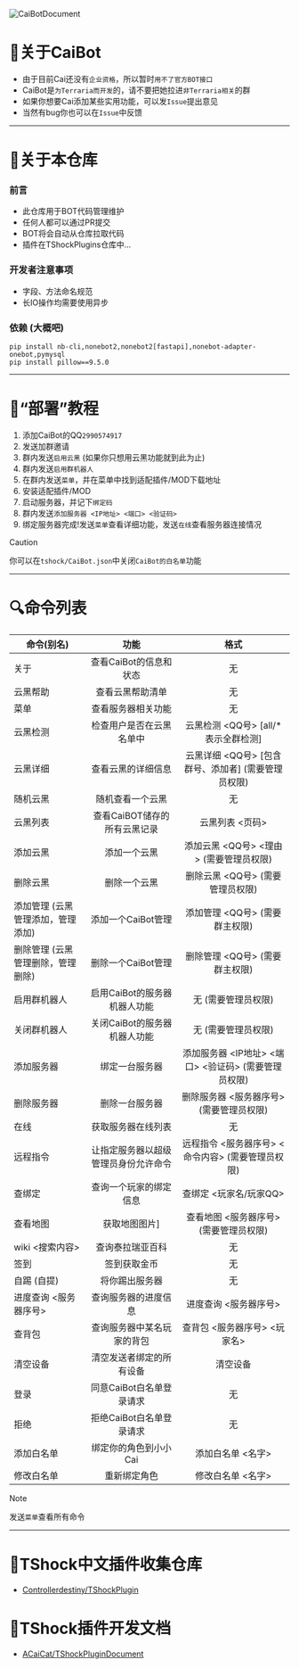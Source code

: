 ![CaiBotDocument](https://socialify.git.ci/UnrealMultiple/CaiBot/image?font=Inter&forks=1&issues=1&language=1&logo=https%3A%2F%2Fq.qlogo.cn%2Fheadimg_dl%3Fdst_uin%3D2990574917%26spec%3D640%26img_type%3Dpng&name=1&owner=1&pattern=Circuit%20Board&pulls=1&stargazers=1&theme=Auto)

# 📄关于CaiBot

- 由于目前Cai还没有`企业资格`，所以暂时`用不了官方BOT接口`
- CaiBot是`为Terraria而开发`的，请不要把她拉进`非Terraria相关`的群
- 如果你想要Cai添加某些实用功能，可以发`Issue`提出意见
- 当然有bug你也可以在`Issue`中反馈

---

# 💾关于本仓库

### 前言

- 此仓库用于BOT代码管理维护
- 任何人都可以通过PR提交
- BOT将会自动从仓库拉取代码
- 插件在TShockPlugins仓库中...

### 开发者注意事项

- 字段、方法命名规范
- 长IO操作均需要使用异步

### 依赖 (大概吧)

~~~
pip install nb-cli,nonebot2,nonebot2[fastapi],nonebot-adapter-onebot,pymysql
pip install pillow==9.5.0
~~~
---

# 📖“部署”教程

1. 添加CaiBot的QQ`2990574917`
2. 发送加群邀请  
3. 群内发送`启用云黑` (如果你只想用云黑功能就到此为止)  
4. 群内发送`启用群机器人`  
5. 在群内发送`菜单`，并在菜单中找到适配插件/MOD下载地址  
6. 安装适配插件/MOD
7. 启动服务器，并记下`绑定码`  
8. 群内发送`添加服务器 <IP地址> <端口> <验证码>`  
9. 绑定服务器完成!发送`菜单`查看详细功能，发送`在线`查看服务器连接情况  
> [!CAUTION]
> 你可以在`tshock/CaiBot.json`中关闭`CaiBot的白名单`功能

---

# 🔍命令列表

| 命令(别名)             |         功能         |                格式                 |
|--------------------|:------------------:|:---------------------------------:|
| 关于                 |   查看CaiBot的信息和状态   |                 无                 |
| 云黑帮助               |      查看云黑帮助清单      |                 无                 |
| 菜单                 |     查看服务器相关功能      |                 无                 |
| 云黑检测               |    检查用户是否在云黑名单中    |     云黑检测 <QQ号> [all/*表示全群检测]      |
| 云黑详细               |     查看云黑的详细信息      |  云黑详细 <QQ号> [包含群号、添加者] (需要管理员权限)  |
| 随机云黑               |      随机查看一个云黑      |                 无                 |
| 云黑列表               | 查看CaiBOT储存的所有云黑记录  |             云黑列表 <页码>             |
| 添加云黑               |       添加一个云黑       |     添加云黑 <QQ号> <理由> (需要管理员权限)     |
| 删除云黑               |       删除一个云黑       |       删除云黑 <QQ号> (需要管理员权限)        |
| 添加管理 (云黑管理添加，管理添加) |    添加一个CaiBot管理    |        添加管理 <QQ号> (需要群主权限)        |
| 删除管理 (云黑管理删除，管理删除) |    删除一个CaiBot管理    |        删除管理 <QQ号> (需要群主权限)        |
| 启用群机器人             | 启用CaiBot的服务器机器人功能  |            无 (需要管理员权限)            |
| 关闭群机器人             | 关闭CaiBot的服务器机器人功能  |            无 (需要管理员权限)            |
| 添加服务器              |      绑定一台服务器       | 添加服务器 <IP地址> <端口> <验证码> (需要管理员权限) |
| 删除服务器              |      删除一台服务器       |      删除服务器 <服务器序号> (需要管理员权限)      |
| 在线                 |     获取服务器在线列表      |                 无                 |
| 远程指令               | 让指定服务器以超级管理员身份允许命令 |   远程指令 <服务器序号> <命令内容> (需要管理员权限)   |
| 查绑定                |    查询一个玩家的绑定信息     |          查绑定 <玩家名/玩家QQ>           |
| 查看地图               |      获取地图图片]       |      查看地图 <服务器序号> (需要管理员权限)       |
| wiki <搜索内容>        |      查询泰拉瑞亚百科      |                 无                 |
| 签到                 |       签到获取金币       |                 无                 |
| 自踢 (自提)            |      将你踢出服务器       |                 无                 |
| 进度查询 <服务器序号>       |     查询服务器的进度信息     |           进度查询 <服务器序号>            |
| 查背包                |   查询服务器中某名玩家的背包    |         查背包 <服务器序号> <玩家名>         |
| 清空设备               |    清空发送者绑定的所有设备    |               清空设备                |
| 登录                 |  同意CaiBot白名单登录请求   |                 无                 |
| 拒绝                 |  拒绝CaiBot白名单登录请求   |                 无                 |
| 添加白名单              |    绑定你的角色到小小Cai    |            添加白名单 <名字>             |
| 修改白名单              |       重新绑定角色       |            修改白名单 <名字>             |
> [!NOTE]
> 发送`菜单`查看所有命令
---

# 🧪TShock中文插件收集仓库

- [Controllerdestiny/TShockPlugin](https://github.com/Controllerdestiny/TShockPlugin)

# 🧰TShock插件开发文档

- [ACaiCat/TShockPluginDocument](https://github.com/ACaiCat/TShockPluginDocument)


